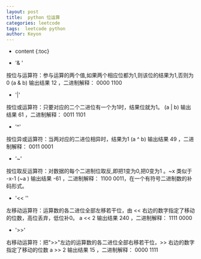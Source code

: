 ```yaml
---
layout: post
title:  python 位运算
categories: leetcode
tags:  leetcode python
author: Keyon
---
```

* content
{:toc}

* '& '

按位与运算符：参与运算的两个值,如果两个相应位都为1,则该位的结果为1,否则为0	(a & b) 输出结果 12 ，二进制解释： 0000 1100

* '|'

按位或运算符：只要对应的二个二进位有一个为1时，结果位就为1。	(a | b) 输出结果 61 ，二进制解释： 0011 1101

* '^'

按位异或运算符：当两对应的二进位相异时，结果为1	(a ^ b) 输出结果 49 ，二进制解释： 0011 0001

*  '~'
	
按位取反运算符：对数据的每个二进制位取反,即把1变为0,把0变为1 。~x 类似于 -x-1	(~a ) 输出结果 -61 ，二进制解释： 1100 0011，在一个有符号二进制数的补码形式。

* '<<	''

左移动运算符：运算数的各二进位全部左移若干位，由 << 右边的数字指定了移动的位数，高位丢弃，低位补0。	a << 2 输出结果 240 ，二进制解释： 1111 0000

* '>>'	

右移动运算符：把">>"左边的运算数的各二进位全部右移若干位，>> 右边的数字指定了移动的位数	a >> 2 输出结果 15 ，二进制解释： 0000 1111


